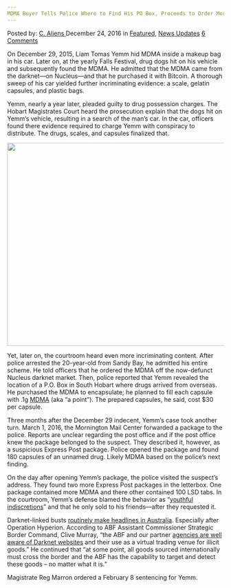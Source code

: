 ```yaml
---
MDMA Buyer Tells Police Where to Find His PO Box, Proceeds to Order More MDMA
---
```

<article class="post-listing post-17123 post type-post status-publish format-standard has-post-thumbnail hentry category-deepdot-news category-news-updates tag-box tag-buyer tag-find tag-mdma tag-order tag-po tag-police tag-proceeds tag-tells">
    <div class="post-inner">
        <span>Posted by: <a href="https://www.deepdotweb.com/author/caliens/" title="">C. Aliens </a></span>
    <span>December 24, 2016</span>
    <span>in <a href="https://www.deepdotweb.com/category/deepdot-news/" rel="category tag">Featured</a>, <a href="https://www.deepdotweb.com/category/news-updates/" rel="category tag">News Updates</a></span>
    <span><a href="https://www.deepdotweb.com/2016/12/24/mdma-buyer-tells-police-find-po-box-proceeds-order-mdma/#comments">6 Comments</a></span>
    </p>
    <div class="clear"></div>
    <div class="entry">
    <p>On December 29, 2015, Liam Tomas Yemm hid MDMA inside a makeup bag in his car. Later on, at the yearly Falls Festival, drug dogs hit on his vehicle and subsequently found the MDMA. He admitted that the MDMA came from the darknet—on Nucleus—and that he purchased it with Bitcoin. A thorough sweep of his car yielded further incriminating evidence: a scale, gelatin capsules, and plastic bags.</p>
    <p>Yemm, nearly a year later, pleaded guilty to drug possession charges. The Hobart Magistrates Court heard the prosecution explain that the dogs hit on Yemm’s vehicle, resulting in a search of the man’s car. In the car, officers found there evidence required to charge Yemm with conspiracy to distribute. The drugs, scales, and capsules finalized that.</p>
    <p><img class="wp-image-17128 aligncenter" src="https://www.deepdotweb.com/wp-content/uploads/2016/12/word-image-28.jpeg" width="706" height="471" srcset="https://www.deepdotweb.com/wp-content/uploads/2016/12/word-image-28.jpeg 940w, https://www.deepdotweb.com/wp-content/uploads/2016/12/word-image-28-300x200.jpeg 300w" sizes="(max-width: 706px) 100vw, 706px"/></p>
    <p>Yet, later on, the courtroom heard even more incriminating content. After police arrested the 20-year-old from Sandy Bay, he admitted his entire scheme. He told officers that he ordered the MDMA off the now-defunct Nucleus darknet market. Then, police reported that Yemm revealed the location of a P.O. Box in South Hobart where drugs arrived from overseas. He purchased the MDMA to encapsulate; he planned to fill each capsule with .1g <a href="https://www.deepdotweb.com/2015/07/23/mdma-culture-use-and-the-future/">MDMA</a> (aka “a point”). The prepared capsules, he said, cost $30 per capsule.</p>
    <p>Three months after the December 29 indecent, Yemm’s case took another turn. March 1, 2016, the Mornington Mail Center forwarded a package to the police. Reports are unclear regarding the post office and if the post office knew the package belonged to the suspect. They described it, however, as a suspicious Express Post package. Police opened the package and found 180 capsules of an unnamed drug. Likely MDMA based on the police&#8217;s next finding.</p>
    <p>On the day after opening Yemm’s package, the police visited the suspect&#8217;s address. They found two more Express Post packages in the letterbox. One package contained more MDMA and there other contained 100 LSD tabs. In the courtroom, Yemm’s defense blamed the behavior as “<a href="http://www.themercury.com.au/news/scales-of-justice/liam-tomas-yemm-pleads-guilty-to-drug-charges-after-sniffer-dogs-thwart-falls-festival-ecstasy-plot/news-story/217a05481541b8101a7237210b976f1b">youthful indiscretions</a>” and that he only sold to his friends—after they requested it.</p>
    <p>Darknet-linked busts <a href="https://www.deepdotweb.com/?s=Australia+">routinely make headlines in Australia</a>. Especially after Operation Hyperion. According to ABF Assistant Commissioner Strategic Border Command, Clive Murray, “the ABF and our partner <a href="https://www.deepdotweb.com/2016/11/11/australia-arrests-four-global-darknet-investigation/">agencies are well aware of Darknet websites</a> and their use as a virtual trading venue for illicit goods.” He continued that “at some point, all goods sourced internationally must cross the border and the ABF has the capability to target and detect these goods – no matter what it is.”</p>
    <p>Magistrate Reg Marron ordered a February 8 sentencing for Yemm.</p>
    </div>
    <span style="display:none"><a href="https://www.deepdotweb.com/tag/box/" rel="tag">box</a> <a href="https://www.deepdotweb.com/tag/buyer/" rel="tag">buyer</a> <a href="https://www.deepdotweb.com/tag/find/" rel="tag">find</a> <a href="https://www.deepdotweb.com/tag/mdma/" rel="tag">mdma</a> <a href="https://www.deepdotweb.com/tag/order/" rel="tag">order</a> <a href="https://www.deepdotweb.com/tag/po/" rel="tag">po</a> <a href="https://www.deepdotweb.com/tag/police/" rel="tag">police</a> <a href="https://www.deepdotweb.com/tag/proceeds/" rel="tag">proceeds</a> <a href="https://www.deepdotweb.com/tag/tells/" rel="tag">tells</a></span> <span style="display:none" class="updated">2016-12-24</span>
    <div style="display:none" class="vcard author" itemprop="author" itemscope itemtype="http://schema.org/Person"><strong class="fn" itemprop="name"><a href="https://www.deepdotweb.com/author/caliens/" title="Posts by C. Aliens" rel="author">C. Aliens</a></strong></div>
    </div>
</article>

